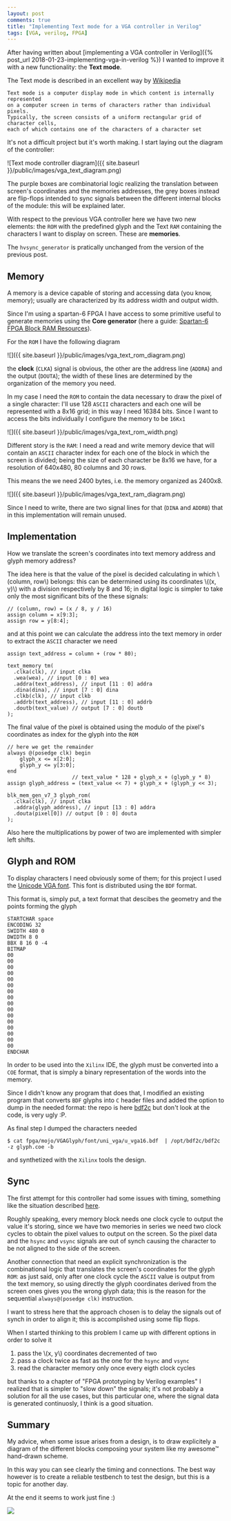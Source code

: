 ```yaml
---
layout: post
comments: true
title: "Implementing Text mode for a VGA controller in Verilog"
tags: [VGA, verilog, FPGA]
---
```


After having written about [implementing a VGA controller in Verilog]({% post_url 2018-01-23-implementing-vga-in-verilog %}) I wanted
to improve it with a new functionality: the **Text mode**.

The Text mode is described in an excellent way by [Wikipedia](https://en.wikipedia.org/wiki/Text_mode)

    Text mode is a computer display mode in which content is internally represented
    on a computer screen in terms of characters rather than individual pixels.
    Typically, the screen consists of a uniform rectangular grid of character cells,
    each of which contains one of the characters of a character set

It's not a difficult project but it's worth making. I start laying out the diagram
of the controller:

![Text mode controller diagram]({{ site.baseurl }}/public/images/vga_text_diagram.png)

The purple boxes are combinatorial logic realizing the translation between screen's coordinates
and the memories addresses, the grey boxes instead are flip-flops intended to sync signals
between the different internal blocks of the module: this will be explained later.

With respect to the previous VGA controller here we have two new elements: the ``ROM`` with
the predefined glyph and the Text ``RAM`` containing the characters I want to display on
screen. These are **memories**.

The ``hvsync_generator`` is pratically unchanged from the version of the previous post.

## Memory

A memory is a device capable of storing and accessing data (you know, memory); usually
are characterized by its address width and output width.

Since I'm using a spartan-6 FPGA I have access to some primitive useful to generate memories
using the **Core generator** (here a guide:
[Spartan-6 FPGA Block RAM Resources](https://www.xilinx.com/support/documentation/user_guides/ug383.pdf)).

For the ``ROM`` I have the following diagram

![]({{ site.baseurl }}/public/images/vga_text_rom_diagram.png)

the **clock** (``CLKA``) signal is obvious, the other are the address
line (``ADDRA``) and the output (``DOUTA``); the width of these lines
are determined by the organization of the memory you need.

In my case I need the ``ROM`` to contain the data necessary to draw
the pixel of a single character: I'll use 128 ``ASCII`` characters
and each one will be represented with a 8x16 grid; in this way I
need 16384 bits. Since I want to access the bits individually I configure
the memory to be ``16Kx1``

![]({{ site.baseurl }}/public/images/vga_text_rom_width.png)

Different story is the ``RAM``: I need a read and write memory device
that will contain an ``ASCII`` character index for each one of the block
in which the screen is divided; being the size of each character be 8x16
we have, for a resolution of 640x480, 80 columns and 30 rows.

This means the we need 2400 bytes, i.e. the memory organized as 2400x8.

![]({{ site.baseurl }}/public/images/vga_text_ram_diagram.png)

Since I need to write, there are two signal lines for that (``DINA`` and ``ADDRB``)
that in this implementation will remain unused.

## Implementation

How we translate the screen's coordinates into text memory address and
glyph memory address?

The idea here is that the value of the pixel is decided calculating in which
\\(column, row\\) belongs: this can be determined using its coordinates \\((x, y)\\)
with a division respectively by 8 and 16; in digital logic is simpler to take only
the most significant bits of the these signals:

```
// (column, row) = (x / 8, y / 16)
assign column = x[9:3];
assign row = y[8:4];
```

and at this point we can calculate the address into the text memory in order to
extract the ``ASCII`` character we need

```
assign text_address = column + (row * 80);

text_memory tm(
  .clka(clk), // input clka
  .wea(wea), // input [0 : 0] wea
  .addra(text_address), // input [11 : 0] addra
  .dina(dina), // input [7 : 0] dina
  .clkb(clk), // input clkb
  .addrb(text_address), // input [11 : 0] addrb
  .doutb(text_value) // output [7 : 0] doutb
);
```

The final value of the pixel is obtained using the modulo of the pixel's coordinates
as index for the glyph into the ``ROM``

```
// here we get the remainder
always @(posedge clk) begin
	glyph_x <= x[2:0];
	glyph_y <= y[3:0];
end
                     // text_value * 128 + glyph_x + (glyph_y * 8)
assign glyph_address = (text_value << 7) + glyph_x + (glyph_y << 3);

blk_mem_gen_v7_3 glyph_rom(
  .clka(clk), // input clka
  .addra(glyph_address), // input [13 : 0] addra
  .douta(pixel[0]) // output [0 : 0] douta
);
```

Also here the multiplications by power of two are implemented with simpler left shifts.

## Glyph and ROM

To display characters I need obviously some of them; for this project I used the
[Unicode VGA font](http://www.inp.nsk.su./~bolkhov/files/fonts/univga/). This font
is distributed using the ``BDF`` format.

This format is, simply put, a text format that descibes the geometry
and the points forming the glyph

```
STARTCHAR space
ENCODING 32
SWIDTH 480 0
DWIDTH 8 0
BBX 8 16 0 -4
BITMAP
00
00
00
00
00
00
00
00
00
00
00
00
00
00
00
00
ENDCHAR
```

In order to be used into the ``Xilinx`` IDE, the glyph must be converted into a ``COE``
format, that is simply a binary representation of the words into the memory.

Since I didn't know any program that does that, I modified an existing program that
converts ``BDF`` glyphs into ``C`` header files and added the option to dump in the
needed format: the repo is here [bdf2c](https://github.com/gipi/bdf2c) but don't look
at the code, is very ugly :P.

As final step I dumped the characters needed

```
$ cat fpga/mojo/VGAGlyph/font/uni_vga/u_vga16.bdf  | /opt/bdf2c/bdf2c -z glyph.coe -b
```

and synthetized with the ``Xilinx`` tools the design.

## Sync

The first attempt for this controller had some issues with timing,
something like the situation described [here](http://blog.andyselle.com/2014/12/04/vga-character-generator-on-an-fpga/).

Roughly speaking, every memory block needs one clock cycle to output the value it's storing, since
we have two memories in series we need two clock cycles to obtain the pixel values to output on the
screen. So the pixel data and the ``hsync`` and ``vsync`` signals are out of synch causing the
character to be not aligned to the side of the screen.

Another connection that need an explicit synchronization is the combinational logic
that translates the screen's coordinates for the glyph ``ROM``: as just said, only after
one clock cycle the ``ASCII`` value is output from the text memory, so using directly
the glyph coordinates derived from the screen ones gives you the wrong glyph data;
this is the reason for the sequential ``always@(posedge clk)`` instruction.

I want to stress here that the approach chosen is to delay the signals out of synch
in order to align it; this is accomplished using some flip flops.

When I started thinking to this problem I came up with different options
in order to solve it

 1. pass the \\(x, y\\) coordinates decremented of two
 2. pass a clock twice as fast as the one for the ``hsync`` and ``vsync``
 3. read the character memory only once every eigth clock cycles

but thanks to a chapter of "FPGA prototyping by Verilog examples" I realized that
is simpler to "slow down" the signals; it's not probably a solution for all the
use cases, but this particular one, where the signal data is generated continuosly,
I think is a good situation.

## Summary

My advice, when some issue arises from a design, is to draw explicitely a diagram
of the different blocks composing your system like my awesome™ hand-drawn scheme.

In this way you can see clearly the timing and connections. The best way however is
to create a reliable testbench to test the design, but this is a topic for another day.

At the end it seems to work just fine :)

![](https://github.com/gipi/electronics-notes/raw/master/fpga/mojo/VGAGlyph/monitor-glyph.png)


